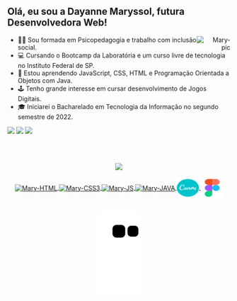 ## Olá, eu sou a Dayanne Maryssol, futura Desenvolvedora Web!

<div align = right>
    <a href="https://github.com/Maryssun">
    <img align="right" alt="Mary-pic" width="15%" height="15%" src="https://picrew.me/shareImg/org/202204/263035_eFddREOg.png">
    </a>
</div>
  
 
- 👩‍🎓 Sou formada em Psicopedagogia e trabalho com inclusão social.
- 💻 Cursando o Bootcamp da Laboratória e um curso livre de tecnologia no Instituto Federal de SP.
- 💛 Estou aprendendo JavaScript, CSS, HTML e Programação Orientada a Objetos com Java.
- 🕹 Tenho grande interesse em cursar desenvolvimento de Jogos Digitais. 
- 🎓 Iniciarei o Bacharelado em Tecnologia da Informação no segundo semestre de 2022.

<div align="left"> 
  <a href="https://instagram.com/dayannemaryssol" target="_blank"><img src="https://img.shields.io/badge/-Instagram-%23E4405F?style=for-the-badge&logo=instagram&logoColor=white" target="_blank"></a>
  <a href = "mailto:maryssol.dayanne@gmail.com"><img src="https://img.shields.io/badge/-Gmail-%23333?style=for-the-badge&logo=gmail&logoColor=white" target="_blank"></a>
  <a href="https://www.linkedin.com/in/dayannemaryssol/" target="_blank"><img src="https://img.shields.io/badge/-LinkedIn-%230077B5?style=for-the-badge&logo=linkedin&logoColor=white" target="_blank"></a>
</div>  


##
<br>
<br>
<div align="center">
  <a href="https://github.com/Maryssun">
    
   <img width="50%" src="https://github-readme-stats.vercel.app/api?username=Maryssun&show_icons=true&theme=dracula&include_all_commits=true&count_private=true"/>

<!--    <img width="49%" src="https://github-readme-stats.vercel.app/api/top-langs/?username=Maryssun&layout=compact&langs_count=7&theme=dracula"/>
</div> -->
    
<div style="display: inline_block"><br>
  <img align="center" alt="Mary-HTML" src="https://img.shields.io/badge/HTML-239120?style=for-the-badge&logo=html5&logoColor=white">
  <img align="center" alt="Mary-CSS3" src="https://img.shields.io/badge/CSS3-1572B6?style=for-the-badge&logo=css3&logoColor=white">
  <img align="center" alt="Mary-JS" src="https://img.shields.io/badge/JavaScript-F7DF1E?style=for-the-badge&logo=javascript&logoColor=black">
  <img align="center" alt="Mary-JAVA" src="https://img.shields.io/badge/Java-ED8B00?style=for-the-badge&logo=java&logoColor=white">
  <img align="center" height="40" width="50 alt="Mary-Canva" src="https://raw.githubusercontent.com/devicons/devicon/2ae2a900d2f041da66e950e4d48052658d850630/icons/canva/canva-original.svg">
  <img align="center" height="40" width="50" alt="Mary-Figma" src="https://raw.githubusercontent.com/devicons/devicon/master/icons/figma/figma-original.svg">
</div>
  
  ##
 
  ![Snake animation](https://github.com/Maryssun/Maryssun/blob/output/github-contribution-grid-snake.svg)
